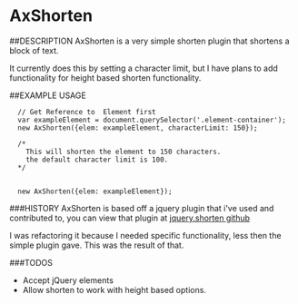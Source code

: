 # AxShorten


##DESCRIPTION
AxShorten is a very simple shorten plugin that shortens a block of text.

It currently does this by setting a character limit, but I have plans to add functionality for height based shorten functionality.



##EXAMPLE USAGE

```
  // Get Reference to  Element first
  var exampleElement = document.querySelector('.element-container');
  new AxShorten({elem: exampleElement, characterLimit: 150});

  /* 
  	This will shorten the element to 150 characters.
  	the default character limit is 100.  
  */


  new AxShorten({elem: exampleElement});

```


###HISTORY
AxShorten is based off a jquery plugin that i've used and contributed to,
you can view that plugin at [jquery.shorten github](https://github.com/viralpatel/jquery.shorten "jquery.shorten")

I was refactoring it because I needed specific functionality, less then the simple
plugin gave. This was the result of that.




###TODOS
* Accept jQuery elements
* Allow shorten to work with height based options.



